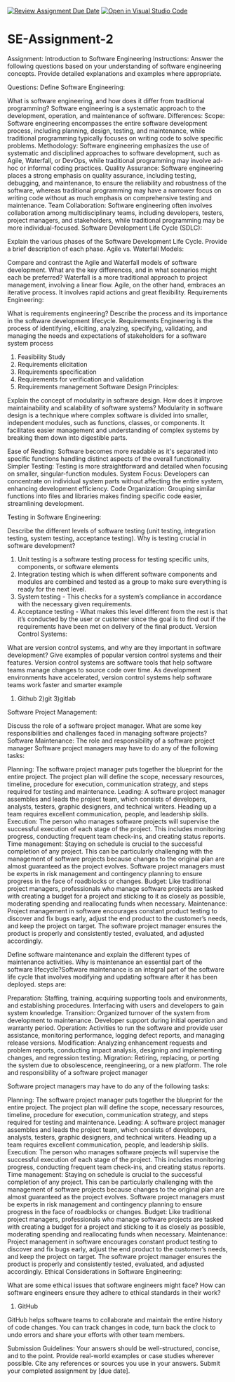 [![Review Assignment Due Date](https://classroom.github.com/assets/deadline-readme-button-24ddc0f5d75046c5622901739e7c5dd533143b0c8e959d652212380cedb1ea36.svg)](https://classroom.github.com/a/-ucQIGTc)
[![Open in Visual Studio Code](https://classroom.github.com/assets/open-in-vscode-718a45dd9cf7e7f842a935f5ebbe5719a5e09af4491e668f4dbf3b35d5cca122.svg)](https://classroom.github.com/online_ide?assignment_repo_id=15244733&assignment_repo_type=AssignmentRepo)
# SE-Assignment-2
Assignment: Introduction to Software Engineering
Instructions:
Answer the following questions based on your understanding of software engineering concepts. Provide detailed explanations and examples where appropriate.

Questions:
Define Software Engineering:

What is software engineering, and how does it differ from traditional programming?
Software engineering is a systematic approach to the development, operation, and maintenance of software. 
Differences:
Scope: Software engineering encompasses the entire software development process, including planning, design, testing, and maintenance, while traditional programming typically focuses on writing code to solve specific problems.
Methodology: Software engineering emphasizes the use of systematic and disciplined approaches to software development, such as Agile, Waterfall, or DevOps, while traditional programming may involve ad-hoc or informal coding practices.
Quality Assurance: Software engineering places a strong emphasis on quality assurance, including testing, debugging, and maintenance, to ensure the reliability and robustness of the software, whereas traditional programming may have a narrower focus on writing code without as much emphasis on comprehensive testing and maintenance.
Team Collaboration: Software engineering often involves collaboration among multidisciplinary teams, including developers, testers, project managers, and stakeholders, while traditional programming may be more individual-focused.
Software Development Life Cycle (SDLC):

Explain the various phases of the Software Development Life Cycle. Provide a brief description of each phase.
Agile vs. Waterfall Models:

Compare and contrast the Agile and Waterfall models of software development. What are the key differences, and in what scenarios might each be preferred?
Waterfall is a more traditional approach to project management, involving a linear flow. Agile, on the other hand, embraces an iterative process. It involves rapid actions and great flexibility.
Requirements Engineering:

What is requirements engineering?
Describe the process and its importance in the software development lifecycle.
Requirements Engineering is the process of identifying, eliciting, analyzing, specifying, validating, and managing the needs and expectations of stakeholders for a software system
process
1) Feasibility Study
2) Requirements elicitation
3) Requirements specification
4) Requirements for verification and validation
5) Requirements management
Software Design Principles:

Explain the concept of modularity in software design. How does it improve maintainability and scalability of software systems?
Modularity in software design is a technique where complex software is divided into smaller, independent modules, such as functions, classes, or components. It facilitates easier management and understanding of complex systems by breaking them down into digestible parts.

Ease of Reading: Software becomes more readable as it's separated into specific functions handling distinct aspects of the overall functionality.
Simpler Testing: Testing is more straightforward and detailed when focusing on smaller, singular-function modules.
System Focus: Developers can concentrate on individual system parts without affecting the entire system, enhancing development efficiency.
Code Organization: Grouping similar functions into files and libraries makes finding specific code easier, streamlining development.

Testing in Software Engineering:

Describe the different levels of software testing (unit testing, integration testing, system testing, acceptance testing). Why is testing crucial in software development?
1) Unit testing is a software testing process for testing specific units, components, or software elements
2) Integration testing which is when different software components and modules are combined and tested as a group to make sure everything is ready for the next level.
3) System testing - This checks for a system’s compliance in accordance with the necessary given requirements.
4) Acceptance testing - What makes this level different from the rest is that it’s conducted by the user or customer since the goal is to find out if the requirements have been met on delivery of the final product.
Version Control Systems:

What are version control systems, and why are they important in software development? Give examples of popular version control systems and their features.
Version control systems are software tools that help software teams manage changes to source code over time. As development environments have accelerated, version control systems help software teams work faster and smarter
example
1) Github 2)git 3)gitlab

Software Project Management:

Discuss the role of a software project manager. What are some key responsibilities and challenges faced in managing software projects?
Software Maintenance:
The role and responsibility of a software project manager
Software project managers may have to do any of the following tasks:

Planning: The software project manager puts together the blueprint for the entire project. The project plan will define the scope, necessary resources, timeline, procedure for execution, communication strategy, and steps required for testing and maintenance.
Leading: A software project manager assembles and leads the project team, which consists of developers, analysts, testers, graphic designers, and technical writers. Heading up a team requires excellent communication, people, and leadership skills.
Execution: The person who manages software projects will supervise the successful execution of each stage of the project. This includes monitoring progress, conducting frequent team check-ins, and creating status reports.
Time management: Staying on schedule is crucial to the successful completion of any project. This can be particularly challenging with the management of software projects because changes to the original plan are almost guaranteed as the project evolves. Software project managers must be experts in risk management and contingency planning to ensure progress in the face of roadblocks or changes.
Budget: Like traditional project managers, professionals who manage software projects are tasked with creating a budget for a project and sticking to it as closely as possible, moderating spending and reallocating funds when necessary.
Maintenance: Project management in software encourages constant product testing to discover and fix bugs early, adjust the end product to the customer’s needs, and keep the project on target. The software project manager ensures the product is properly and consistently tested, evaluated, and adjusted accordingly.

Define software maintenance and explain the different types of maintenance activities. Why is maintenance an essential part of the software lifecycle?Software maintenance is an integral part of the software life cycle that involves modifying and updating software after it has been deployed. 
steps are:

Preparation: Staffing, training, acquiring supporting tools and environments, and establishing procedures. Interfacing with users and developers to gain system knowledge.
Transition: Organized turnover of the system from development to maintenance. Developer support during initial operation and warranty period.
Operation: Activities to run the software and provide user assistance, monitoring performance, logging defect reports, and managing release versions.
Modification: Analyzing enhancement requests and problem reports, conducting impact analysis, designing and implementing changes, and regression testing.
Migration: Retiring, replacing, or porting the system due to obsolescence, reengineering, or a new platform.
The role and responsibility of a software project manager

Software project managers may have to do any of the following tasks:

Planning: The software project manager puts together the blueprint for the entire project. The project plan will define the scope, necessary resources, timeline, procedure for execution, communication strategy, and steps required for testing and maintenance.
Leading: A software project manager assembles and leads the project team, which consists of developers, analysts, testers, graphic designers, and technical writers. Heading up a team requires excellent communication, people, and leadership skills.
Execution: The person who manages software projects will supervise the successful execution of each stage of the project. This includes monitoring progress, conducting frequent team check-ins, and creating status reports.
Time management: Staying on schedule is crucial to the successful completion of any project. This can be particularly challenging with the management of software projects because changes to the original plan are almost guaranteed as the project evolves. Software project managers must be experts in risk management and contingency planning to ensure progress in the face of roadblocks or changes.
Budget: Like traditional project managers, professionals who manage software projects are tasked with creating a budget for a project and sticking to it as closely as possible, moderating spending and reallocating funds when necessary.
Maintenance: Project management in software encourages constant product testing to discover and fix bugs early, adjust the end product to the customer’s needs, and keep the project on target. The software project manager ensures the product is properly and consistently tested, evaluated, and adjusted accordingly.
Ethical Considerations in Software Engineering:

What are some ethical issues that software engineers might face? How can software engineers ensure they adhere to ethical standards in their work?
1. GitHub

GitHub helps software teams to collaborate and maintain the entire history of code changes. You can track changes in code, turn back the clock to undo errors and share your efforts with other team members.





Submission Guidelines:
Your answers should be well-structured, concise, and to the point.
Provide real-world examples or case studies wherever possible.
Cite any references or sources you use in your answers.
Submit your completed assignment by [due date].
